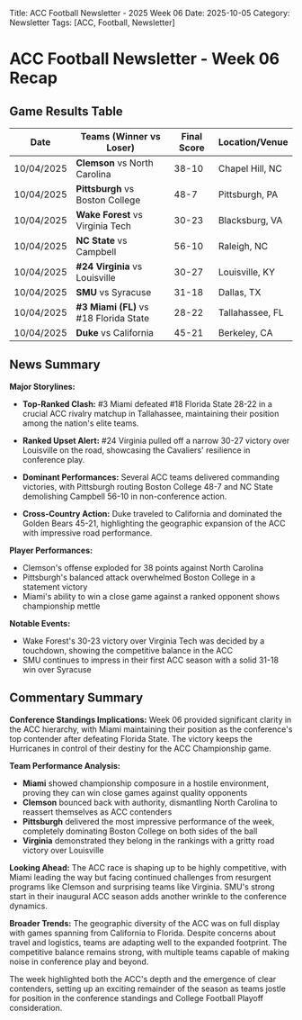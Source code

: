 Title: ACC Football Newsletter - 2025 Week 06
Date: 2025-10-05
Category: Newsletter
Tags: [ACC, Football, Newsletter]
# ACC Football Newsletter - Week 06 Recap

## Game Results Table

| Date | Teams (Winner vs Loser) | Final Score | Location/Venue |
|------|------------------------|-------------|----------------|
| 10/04/2025 | **Clemson** vs North Carolina | 38-10 | Chapel Hill, NC |
| 10/04/2025 | **Pittsburgh** vs Boston College | 48-7 | Pittsburgh, PA |
| 10/04/2025 | **Wake Forest** vs Virginia Tech | 30-23 | Blacksburg, VA |
| 10/04/2025 | **NC State** vs Campbell | 56-10 | Raleigh, NC |
| 10/04/2025 | **#24 Virginia** vs Louisville | 30-27 | Louisville, KY |
| 10/04/2025 | **SMU** vs Syracuse | 31-18 | Dallas, TX |
| 10/04/2025 | **#3 Miami (FL)** vs #18 Florida State | 28-22 | Tallahassee, FL |
| 10/04/2025 | **Duke** vs California | 45-21 | Berkeley, CA |

## News Summary

**Major Storylines:**

- **Top-Ranked Clash:** #3 Miami defeated #18 Florida State 28-22 in a crucial ACC rivalry matchup in Tallahassee, maintaining their position among the nation's elite teams.

- **Ranked Upset Alert:** #24 Virginia pulled off a narrow 30-27 victory over Louisville on the road, showcasing the Cavaliers' resilience in conference play.

- **Dominant Performances:** Several ACC teams delivered commanding victories, with Pittsburgh routing Boston College 48-7 and NC State demolishing Campbell 56-10 in non-conference action.

- **Cross-Country Action:** Duke traveled to California and dominated the Golden Bears 45-21, highlighting the geographic expansion of the ACC with impressive road performance.

**Player Performances:**
- Clemson's offense exploded for 38 points against North Carolina
- Pittsburgh's balanced attack overwhelmed Boston College in a statement victory
- Miami's ability to win a close game against a ranked opponent shows championship mettle

**Notable Events:**
- Wake Forest's 30-23 victory over Virginia Tech was decided by a touchdown, showing the competitive balance in the ACC
- SMU continues to impress in their first ACC season with a solid 31-18 win over Syracuse

## Commentary Summary

**Conference Standings Implications:**
Week 06 provided significant clarity in the ACC hierarchy, with Miami maintaining their position as the conference's top contender after defeating Florida State. The victory keeps the Hurricanes in control of their destiny for the ACC Championship game.

**Team Performance Analysis:**
- **Miami** showed championship composure in a hostile environment, proving they can win close games against quality opponents
- **Clemson** bounced back with authority, dismantling North Carolina to reassert themselves as ACC contenders
- **Pittsburgh** delivered the most impressive performance of the week, completely dominating Boston College on both sides of the ball
- **Virginia** demonstrated they belong in the rankings with a gritty road victory over Louisville

**Looking Ahead:**
The ACC race is shaping up to be highly competitive, with Miami leading the way but facing continued challenges from resurgent programs like Clemson and surprising teams like Virginia. SMU's strong start in their inaugural ACC season adds another wrinkle to the conference dynamics.

**Broader Trends:**
The geographic diversity of the ACC was on full display with games spanning from California to Florida. Despite concerns about travel and logistics, teams are adapting well to the expanded footprint. The competitive balance remains strong, with multiple teams capable of making noise in conference play and beyond.

The week highlighted both the ACC's depth and the emergence of clear contenders, setting up an exciting remainder of the season as teams jostle for position in the conference standings and College Football Playoff consideration.